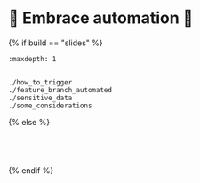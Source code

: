 # 🤗 Embrace automation 🤗

{% if build == "slides" %}
<!-- BUILDING THE SLIDES -->
```{toctree}
:maxdepth: 1


./how_to_trigger
./feature_branch_automated
./sensitive_data
./some_considerations
```
{% else %}
<!-- BUILDING THE PAGES -->
```{include} ./how_to_trigger.md
```
```{include} ./feature_branch_automated.md
```
```{include} ./sensitive_data.md
```
```{include} ./some_considerations.md
```
{% endif %}
